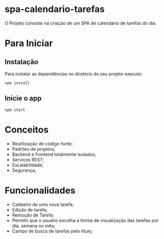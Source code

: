 # spa-calendario-tarefas
O Projeto consiste na criação de um SPA de calendario de tarefas do dia.

# Para Iniciar
## Instalação
Para instalar as dependências no diretório do seu projeto execute:

```
npm install
```

## Inicie o app

```
npm start
```

# Conceitos

- Reutilização de código fonte;
- Padrões de projetos;
- Backend e frontend totalmente isolados;
- Serviços REST;
- Escalabilidade;
- Segurança;

# Funcionalidades

- Cadastro de uma nova tarefa;
- Edição de tarefa;
- Remoção de Tarefa;
- Permitir que o usuário escolha a forma de visualização das tarefas por dia, semana ou mês;
- Campo de busca de tarefas pelo título;
